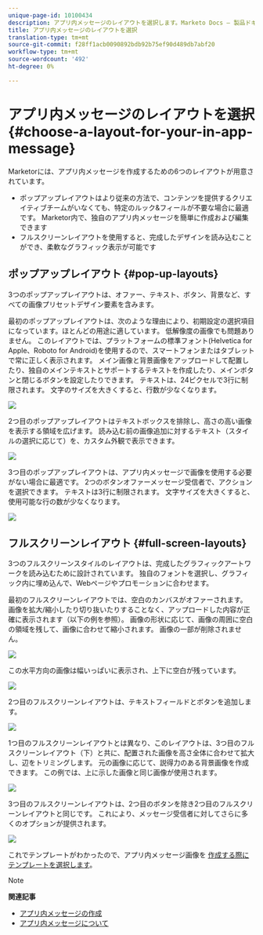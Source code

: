 ```yaml
---
unique-page-id: 10100434
description: アプリ内メッセージのレイアウトを選択します。Marketo Docs — 製品ドキュメント
title: アプリ内メッセージのレイアウトを選択
translation-type: tm+mt
source-git-commit: f28ff1acb0090892bdb92b75ef90d489db7abf20
workflow-type: tm+mt
source-wordcount: '492'
ht-degree: 0%

---
```



# アプリ内メッセージのレイアウトを選択 {#choose-a-layout-for-your-in-app-message}

Marketorには、アプリ内メッセージを作成するための6つのレイアウトが用意されています。

* ポップアップレイアウトはより従来の方法で、コンテンツを提供するクリエイティブチームがいなくても、特定のルック&amp;フィールが不要な場合に最適です。 Marketor内で、独自のアプリ内メッセージを簡単に作成および編集できます
* フルスクリーンレイアウトを使用すると、完成したデザインを読み込むことができ、柔軟なグラフィック表示が可能です

## ポップアップレイアウト {#pop-up-layouts}

3つのポップアップレイアウトは、オファー、テキスト、ボタン、背景など、すべての画像プリセットデザイン要素を含みます。

最初のポップアップレイアウトは、次のような理由により、初期設定の選択項目になっています。ほとんどの用途に適しています。 低解像度の画像でも問題ありません。 このレイアウトでは、プラットフォームの標準フォント(Helvetica for Apple、Roboto for Android)を使用するので、スマートフォンまたはタブレットで常に正しく表示されます。 メイン画像と背景画像をアップロードして配置したり、独自のメインテキストとサポートするテキストを作成したり、メインボタンと閉じるボタンを設定したりできます。 テキストは、24ピクセルで3行に制限されます。 文字のサイズを大きくすると、行数が少なくなります。

![](assets/image2016-5-9-13-3a3-3a48.png)

2つ目のポップアップレイアウトはテキストボックスを排除し、高さの高い画像を表示する領域を広げます。 読み込む前の画像追加に対するテキスト（スタイルの選択に応じて）を、カスタム外観で表示できます。

![](assets/image2016-5-9-13-3a4-3a43.png)

3つ目のポップアップレイアウトは、アプリ内メッセージで画像を使用する必要がない場合に最適です。 2つのボタンオファーメッセージ受信者で、アクションを選択できます。 テキストは3行に制限されます。 文字サイズを大きくすると、使用可能な行の数が少なくなります。

![](assets/image2016-5-9-13-3a7-3a33.png)

## フルスクリーンレイアウト {#full-screen-layouts}

3つのフルスクリーンスタイルのレイアウトは、完成したグラフィックアートワークを読み込むために設計されています。 独自のフォントを選択し、グラフィック内に埋め込んで、Webページやプロモーションに合わせます。

最初のフルスクリーンレイアウトでは、空白のカンバスがオファーされます。 画像を拡大/縮小したり切り抜いたりすることなく、アップロードした内容が正確に表示されます（以下の例を参照）。 画像の形状に応じて、画像の周囲に空白の領域を残して、画像に合わせて縮小されます。 画像の一部が削除されません。

![](assets/image2016-5-9-13-3a9-3a26.png)

この水平方向の画像は幅いっぱいに表示され、上下に空白が残っています。

![](assets/image2016-5-9-13-3a29-3a46.png)

2つ目のフルスクリーンレイアウトは、テキストフィールドとボタンを追加します。

![](assets/image2016-5-9-13-3a10-3a27.png)

1つ目のフルスクリーンレイアウトとは異なり、このレイアウトは、3つ目のフルスクリーンレイアウト（下）と共に、配置された画像を高さ全体に合わせて拡大し、辺をトリミングします。 元の画像に応じて、説得力のある背景画像を作成できます。 この例では、上に示した画像と同じ画像が使用されます。

![](assets/image2016-5-9-14-3a0-3a36.png)

3つ目のフルスクリーンレイアウトは、2つ目のボタンを除き2つ目のフルスクリーンレイアウトと同じです。 これにより、メッセージ受信者に対してさらに多くのオプションが提供されます。

![](assets/image2016-5-9-13-3a11-3a35.png)

これでテンプレートがわかったので、アプリ内メッセージ画像を [作成する際にテンプレートを選択します](add-in-app-message-images.md)。

>[!NOTE]
>
>**関連記事**
>
>* [アプリ内メッセージの作成](http://docs.marketo.com/display/docs/create+an+in-app+message)
>* [アプリ内メッセージについて](../../../../product-docs/mobile-marketing/in-app-messages/understanding-in-app-messages.md)

>



